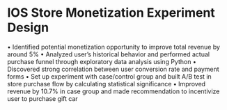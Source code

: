 # IOS Store Monetization Experiment Design
• Identified potential monetization opportunity to improve total revenue by around 5%
• Analyzed user’s historical behavior and performed actual purchase funnel through exploratory data analysis using Python
• Discovered strong correlation between user conversion rate and payment forms
• Set up experiment with case/control group and built A/B test in store purchase flow by calculating statistical significance
• Improved revenue by 10.7% in case group and made recommendation to incentivize user to purchase gift car
